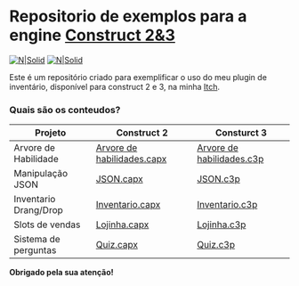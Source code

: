 # Repositorio de exemplos para a engine [Construct 2&3](https://www.scirra.com/)

[![N|Solid](https://cdn.discordapp.com/attachments/631607183301148672/724397007170568313/paypal.png)](https://www.paypal.com/cgi-bin/webscr?cmd=_donations&business=fabinhoec2210@gmail.com&item_name=F%C3%A1bio&currency_code=BRL)  [![N|Solid](https://cdn.discordapp.com/attachments/631607183301148672/724397005543178270/picpay.png)](https://app.picpay.com/user/smuu)


Este é um repositório criado para exemplificar o uso do meu plugin de inventário, disponível para construct 2 e 3, na minha [Itch](https://deehleh.itch.io/inventario-plugin).

### Quais são os conteudos?
| Projeto | Construct 2 | Consturct 3 |
| - | - | - |
| Arvore de Habilidade | [Arvore de habilidades.capx](https://github.com/FabioSmuu/ConstructExemplos/blob/master/Construct2/Arvore%20de%20habilidades.capx) | [Arvore de habilidades.c3p](https://github.com/FabioSmuu/ConstructExemplos/blob/master/Construct3/Arvore%20de%20habilidades.c3p)
| Manipulação JSON |  [JSON.capx](https://github.com/FabioSmuu/ConstructExemplos/blob/master/Construct2/JSON.capx) | [JSON.c3p](https://github.com/FabioSmuu/ConstructExemplos/blob/master/Construct3/JSON.c3p)
| Inventario Drang/Drop | [Inventario.capx](https://github.com/FabioSmuu/ConstructExemplos/blob/master/Construct2/Inventario.capx) | [Inventario.c3p](https://github.com/FabioSmuu/ConstructExemplos/blob/master/Construct3/Inventario.c3p)
| Slots de vendas | [Lojinha.capx](https://github.com/FabioSmuu/ConstructExemplos/blob/master/Construct2/Lojinha.capx) | [Lojinha.c3p](https://github.com/FabioSmuu/ConstructExemplos/blob/master/Construct3/Lojinha.c3p)
| Sistema de perguntas | [Quiz.capx](https://github.com/FabioSmuu/ConstructExemplos/blob/master/Construct2/Quiz.capx) | [Quiz.c3p](https://github.com/FabioSmuu/ConstructExemplos/blob/master/Construct3/Quiz.c3p)


**Obrigado pela sua atenção!**
	
